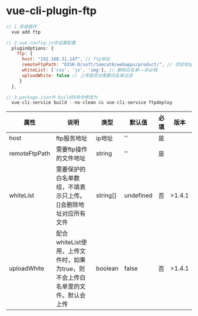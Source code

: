 # vue-cli-plugin-ftp

```JavaScript
// 1.安装插件
  vue add ftp

// 2.vue.config.js中设置配置
  pluginOptions: {
    ftp: {
      host: "192.168.31.147", // ftp地址
      remoteFtpPath: "DISK-D/soft/tomcat8/webapps/product/", // 项目地址
      whiteList: ['css', 'js', 'img'], // 删除白名单——非必填
      uploadWhite: false // 上传是否也需要白名单过滤
     }
  },

// 3.package.json中 build的命令修改为
  vue-cli-service build --no-clean && vue-cli-service ftpdeploy
  ```
| 属性 | 说明 | 类型 | 默认值 | 必填 | 版本 |
|---|---|---|---|---|---|
| host | ftp服务地址 | ip地址 | '' | 是 | |
| remoteFtpPath | 需要ftp操作的文件地址 | string | '' | 是 ||
| whiteList | 需要保护的白名单数组，不填表示只上传。[]会删除地址对应所有文件 | string[] | undefined | 否 | >1.4.1 |
| uploadWhite | 配合whiteList使用，上传文件时，如果为true，则不会上传白名单里的文件。默认会上传 | boolean | false | 否 | >1.4.1 |
